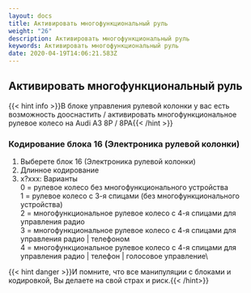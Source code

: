 ```yaml
---
layout: docs
title: Активировать многофункциональный руль
weight: "26"
description: Активировать многофункциональный руль
keywords: Активировать многофункциональный руль
date: 2020-04-19T14:06:21.583Z
---
```

## Активировать многофункциональный руль

{{< hint info >}}В блоке управления рулевой колонки у вас есть возможность дооснастить / активировать многофункциональное рулевое колесо на Audi A3 8P / 8PA{{< /hint >}}


### **Кодирование блока 16 (Электроника рулевой колонки)**

1. Выберете блок 16 (Электроника рулевой колонки)
2. Длинное кодирование
3. х?xxx: Варианты\
   0 = рулевое колесо без многофункционального устройства\
   1 = рулевое колесо с 3-я спицами (без многофункционального устройства)\
   2 = многофункциональное рулевое колесо с 4-я спицами для управления радио\
   3 = многофункциональное рулевое колесо с 4-я спицами для управления радио | телефоном\
   4 = многофункциональное рулевое колесо с 4-я спицами для управления радио | телефон | голосовое управление\

{{< hint danger >}}И помните, что все манипуляции с блоками и кодировкой, Вы делаете на свой страх и риск.{{< /hint>}}